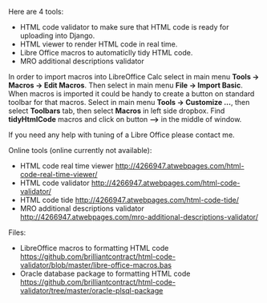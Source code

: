 Here are 4 tools:
- HTML code validator to make sure that HTML code is ready for uploading into Django.
- HTML viewer to render HTML code in real time.
- Libre Office macros to automaticlly tidy HTML code.
- MRO additional descriptions validator


In order to import macros into LibreOffice Calc select in main menu __Tools -> Macros -> Edit Macros__. Then select in main menu __File -> Import Basic__. When macros is imported it could be handy to create a button on standard toolbar for that macros. Select in main menu __Tools -> Customize ...__, then select __Toolbars__ tab, then select __Macros__ in left side dropbox. Find __tidyHtmlCode__ macros and click on button __-->__ in the middle of window.

If you need any help with tuning of a Libre Office please contact me.

Online tools  (online currently not available):
- HTML code real time viewer http://4266947.atwebpages.com/html-code-real-time-viewer/
- HTML code validator http://4266947.atwebpages.com/html-code-validator/
- HTML code tide http://4266947.atwebpages.com/html-code-tide/
- MRO additional descriptions validator http://4266947.atwebpages.com/mro-additional-descriptions-validator/

Files:
- LibreOffice macros to formatting HTML code https://github.com/brilliantcontract/html-code-validator/blob/master/libre-office-macros.bas
- Oracle database package to formatting HTML code https://github.com/brilliantcontract/html-code-validator/tree/master/oracle-plsql-package


